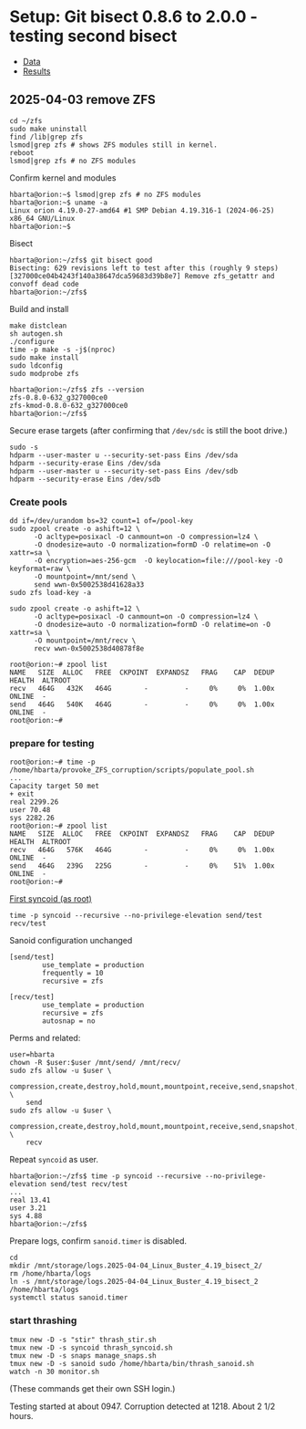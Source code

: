 # Setup: Git bisect 0.8.6 to 2.0.0 - testing second bisect

* [Data](./data.md)
* [Results](./results.md)

## 2025-04-03 remove ZFS

```text
cd ~/zfs
sudo make uninstall
find /lib|grep zfs
lsmod|grep zfs # shows ZFS modules still in kernel.
reboot
lsmod|grep zfs # no ZFS modules
```

Confirm kernel and modules

```text
hbarta@orion:~$ lsmod|grep zfs # no ZFS modules
hbarta@orion:~$ uname -a
Linux orion 4.19.0-27-amd64 #1 SMP Debian 4.19.316-1 (2024-06-25) x86_64 GNU/Linux
hbarta@orion:~$ 
```

Bisect

```text
hbarta@orion:~/zfs$ git bisect good
Bisecting: 629 revisions left to test after this (roughly 9 steps)
[327000ce04b4243f140a38647dca59683d39b8e7] Remove zfs_getattr and convoff dead code
hbarta@orion:~/zfs$ 
```

Build and install

```text
make distclean
sh autogen.sh
./configure
time -p make -s -j$(nproc)
sudo make install
sudo ldconfig
sudo modprobe zfs
```

```text
hbarta@orion:~/zfs$ zfs --version
zfs-0.8.0-632_g327000ce0
zfs-kmod-0.8.0-632_g327000ce0
hbarta@orion:~/zfs$ 
```

Secure erase targets (after confirming that `/dev/sdc` is still the boot drive.)

```text
sudo -s
hdparm --user-master u --security-set-pass Eins /dev/sda
hdparm --security-erase Eins /dev/sda
hdparm --user-master u --security-set-pass Eins /dev/sdb
hdparm --security-erase Eins /dev/sdb
```

### Create pools

```text
dd if=/dev/urandom bs=32 count=1 of=/pool-key 
sudo zpool create -o ashift=12 \
      -O acltype=posixacl -O canmount=on -O compression=lz4 \
      -O dnodesize=auto -O normalization=formD -O relatime=on -O xattr=sa \
      -O encryption=aes-256-gcm  -O keylocation=file:///pool-key -O keyformat=raw \
      -O mountpoint=/mnt/send \
      send wwn-0x5002538d41628a33
sudo zfs load-key -a

sudo zpool create -o ashift=12 \
      -O acltype=posixacl -O canmount=on -O compression=lz4 \
      -O dnodesize=auto -O normalization=formD -O relatime=on -O xattr=sa \
      -O mountpoint=/mnt/recv \
      recv wwn-0x5002538d40878f8e
```

```text
root@orion:~# zpool list
NAME   SIZE  ALLOC   FREE  CKPOINT  EXPANDSZ   FRAG    CAP  DEDUP    HEALTH  ALTROOT
recv   464G   432K   464G        -         -     0%     0%  1.00x    ONLINE  -
send   464G   540K   464G        -         -     0%     0%  1.00x    ONLINE  -
root@orion:~# 
```

### prepare for testing

```text
root@orion:~# time -p /home/hbarta/provoke_ZFS_corruption/scripts/populate_pool.sh
...
Capacity target 50 met
+ exit
real 2299.26
user 70.48
sys 2282.26
root@orion:~# zpool list
NAME   SIZE  ALLOC   FREE  CKPOINT  EXPANDSZ   FRAG    CAP  DEDUP    HEALTH  ALTROOT
recv   464G   576K   464G        -         -     0%     0%  1.00x    ONLINE  -
send   464G   239G   225G        -         -     0%    51%  1.00x    ONLINE  -
root@orion:~# 
```


[First syncoid (as root)](./data.md)

```text
time -p syncoid --recursive --no-privilege-elevation send/test recv/test
```

Sanoid configuration unchanged

```text
[send/test]
        use_template = production
        frequently = 10
        recursive = zfs

[recv/test]
        use_template = production
        recursive = zfs
        autosnap = no
```

Perms and related:

```text
user=hbarta
chown -R $user:$user /mnt/send/ /mnt/recv/
sudo zfs allow -u $user \
    compression,create,destroy,hold,mount,mountpoint,receive,send,snapshot,destroy,rollback \
    send
sudo zfs allow -u $user \
    compression,create,destroy,hold,mount,mountpoint,receive,send,snapshot,destroy,rollback \
    recv
```

Repeat `syncoid` as user.

```text
hbarta@orion:~/zfs$ time -p syncoid --recursive --no-privilege-elevation send/test recv/test
...
real 13.41
user 3.21
sys 4.88
hbarta@orion:~/zfs$ 
```

Prepare logs, confirm `sanoid.timer` is disabled.

```text
cd
mkdir /mnt/storage/logs.2025-04-04_Linux_Buster_4.19_bisect_2/
rm /home/hbarta/logs
ln -s /mnt/storage/logs.2025-04-04_Linux_Buster_4.19_bisect_2 /home/hbarta/logs
systemctl status sanoid.timer
```

### start thrashing

```text
tmux new -D -s "stir" thrash_stir.sh
tmux new -D -s syncoid thrash_syncoid.sh
tmux new -D -s snaps manage_snaps.sh
tmux new -D -s sanoid sudo /home/hbarta/bin/thrash_sanoid.sh
watch -n 30 monitor.sh
```

(These commands get their own SSH login.) 

Testing started at about 0947. Corruption detected at 1218. About 2 1/2 hours.
